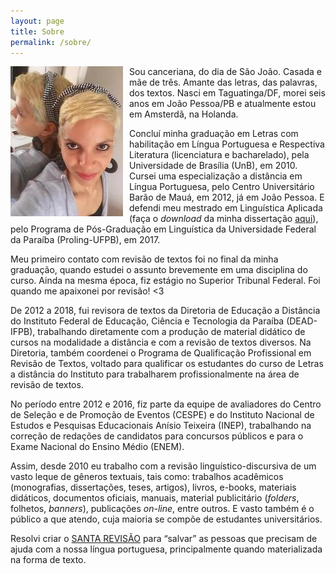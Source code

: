 ```yaml
---
layout: page
title: Sobre
permalink: /sobre/
---
```


<p> <img src="/images/foto-raquel2.jpg" align="left" style="margin:0 10px 10px 0">
Sou canceriana, do dia de São João. Casada e mãe de três. Amante das letras, das palavras, dos textos. Nasci em Taguatinga/DF, morei seis anos em João Pessoa/PB e atualmente estou em Amsterdã, na Holanda. <br />
</p>

Concluí minha graduação em Letras com habilitação em Língua Portuguesa e Respectiva Literatura (licenciatura e bacharelado), pela Universidade de Brasília (UnB), em 2010. Cursei uma especialização a distância em Língua Portuguesa, pelo Centro Universitário Barão de Mauá, em 2012, já em João Pessoa. E defendi meu mestrado em Linguística Aplicada (faça o _download_ da minha dissertação [aqui](https://sigaa.ufpb.br/sigaa/verProducao?idProducao=678570&key=ec6d5d7a66fa0c735f1d27438e403fc5)), pelo Programa de Pós-Graduação em Linguística da Universidade Federal da Paraíba (Proling-UFPB), em 2017.

Meu primeiro contato com revisão de textos foi no final da minha graduação, quando estudei o assunto brevemente em uma disciplina do curso. Ainda na mesma época, fiz estágio no Superior Tribunal Federal. Foi quando me apaixonei por revisão! <3

De 2012 a 2018, fui revisora de textos da Diretoria de Educação a Distância do Instituto Federal de Educação, Ciência e Tecnologia da Paraíba (DEAD-IFPB), trabalhando diretamente com a produção de material didático de cursos na modalidade a distância e com a revisão de textos diversos. Na Diretoria, também coordenei o Programa de Qualificação Profissional em Revisão de Textos, voltado para qualificar os estudantes do curso de Letras a distância do Instituto para trabalharem profissionalmente na área de revisão de textos.

No período entre 2012 e 2016, fiz parte da equipe de avaliadores do Centro de Seleção e de Promoção de Eventos (CESPE) e do Instituto Nacional de Estudos e Pesquisas Educacionais Anísio Teixeira (INEP), trabalhando na correção de redações de candidatos para concursos públicos e para o Exame Nacional do Ensino Médio (ENEM).

Assim, desde 2010 eu trabalho com a revisão linguístico-discursiva de um vasto leque de gêneros textuais, tais como: trabalhos acadêmicos (monografias, dissertações, teses, artigos), livros, e-books, materiais didáticos, documentos oficiais, manuais, material publicitário (_folders_, folhetos, _banners_), publicações _on-line_, entre outros. E vasto também é o público a que atendo, cuja maioria se compõe de estudantes universitários.

Resolvi criar o [SANTA REVISÃO](/) para “salvar” as pessoas que precisam de ajuda com a nossa língua portuguesa, principalmente quando materializada na forma de texto.
